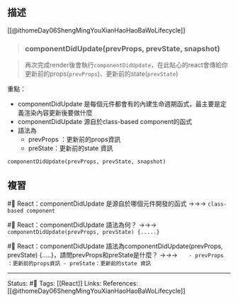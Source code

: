 ## 描述

[[@ithomeDay06ShengMingYouXianHaoHaoBaWoLifecycle]]
> ### componentDidUpdate(prevProps, prevState, snapshot)

> 再次完成render後會執行`componentDidUpdate`，在此貼心的react會傳給你更新前的props(`prevProps`)、更新前的state(`prevState`)


重點：
- componentDidUpdate 是每個元件都會有的內建生命週期函式，最主要是定義渲染內容更新後要做什麼
- componentDidUpdate 源自於class-based component的函式
- 語法為
	- prevProps ：更新前的props資訊
	- preState：更新前的state 資訊
```
componentDidUpdate(prevProps, prevState, snapshot)
```

## 複習

#🧠 React：componentDidUpdate 是源自於哪個元件開發的函式 ->->-> `class-based component`

#🧠 React：componentDidUpdate 語法為何？ ->->-> `componentDidUpdate(prevProps, prevState) {.....}`

#🧠 React：componentDidUpdate 語法為componentDidUpdate(prevProps, prevState) {.....}，請問prevProps和preState是什麼？ ->->-> `	- prevProps ：更新前的props資訊 - preState：更新前的state 資訊`

---
Status: #🌱 
Tags:
[[React]]
Links:
References:
[[@ithomeDay06ShengMingYouXianHaoHaoBaWoLifecycle]]
